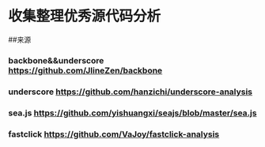 # 收集整理优秀源代码分析

##来源

### backbone&&underscore  https://github.com/JlineZen/backbone
### underscore  https://github.com/hanzichi/underscore-analysis
### sea.js    https://github.com/yishuangxi/seajs/blob/master/sea.js
### fastclick    https://github.com/VaJoy/fastclick-analysis
